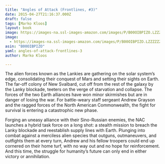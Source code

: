 ```yaml
---
title: "Angles of Attack (Frontlines, #3)"
date: 2015-04-27T21:16:37.000Z
draft: false
tags: [Marko Kloos]
layout: book
image: https://images-na.ssl-images-amazon.com/images/P/B00OIBPIZO.LZZZZZZZ.jpg
image: 
  - https://images-na.ssl-images-amazon.com/images/P/B00OIBPIZO.LZZZZZZZ.jpg
asin: "B00OIBPIZO"
yaml: angles-of-attack-frontlines-3
author: Marko Kloos

---
```


The alien forces known as the Lankies are gathering on the solar system’s edge, consolidating their conquest of Mars and setting their sights on Earth. The far-off colony of New Svalbard, cut off from the rest of the galaxy by the Lanky blockade, teeters on the verge of starvation and collapse. The forces of the two Earth alliances have won minor skirmishes but are in danger of losing the war. For battle-weary staff sergeant Andrew Grayson and the ragged forces of the North American Commonwealth, the fight for survival is entering a catastrophic new phase.

Forging an uneasy alliance with their Sino-Russian enemies, the NAC launches a hybrid task force on a long shot: a stealth mission to breach the Lanky blockade and reestablish supply lines with Earth. Plunging into combat against a merciless alien species that outguns, outmaneuvers, and outfights them at every turn, Andrew and his fellow troopers could end up cornered on their home turf, with no way out and no hope for reinforcement. And this time, the struggle for humanity’s future can only end in either victory or annihilation.